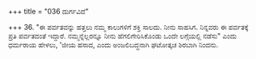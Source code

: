 +++
title = "036 ದುರ್ಗವಿದೆ"

+++
36. "ಈ ಪರ್ವತವನ್ನು ಹತ್ತಲು ನಮ್ಮ ಕಾಲುಗಳಿಗೆ ಶಕ್ತಿ ಸಾಲದು. ನೀನು ಸಾಹಸಿಗ. ನಿನ್ನವರು ಈ ಪರ್ವತಕ್ಕೆ ಪ್ರತಿ ಪರ್ವತದಂತೆ ಇದ್ದಾರೆ. ನಮ್ಮನ್ನೆಲ್ಲರನ್ನೂ ನೀನು ಹೆಗಲಿಗೇರಿಸಿಕೊಂಡು ಒಂದೇ ಲಗ್ಗೆಯಲ್ಲಿ ನಡೆಸು" ಎಂದು ಧರ್ಮರಾಯ ಹೇಳಲು, 'ಜೀಯ ಹಸಾದ, ಎಂದು ಅಂಜಲಿಬದ್ಧನಾಗಿ ಘಟೋತ್ಕಚ ಶಿರಬಾಗಿ ನಿಂದನು.